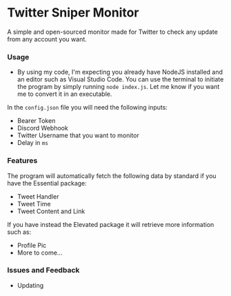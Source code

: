 # Twitter Sniper Monitor
A simple and open-sourced monitor made for Twitter to check any update from any account you want.
### Usage
- By using my code, I'm expecting you already have NodeJS installed and an editor such as Visual Studio Code. You can use the terminal to initiate the program by simply running `node index.js`. Let me know if you want me to convert it in an executable. 

In the `config.json` file you will need the following inputs:
- Bearer Token
- Discord Webhook
- Twitter Username that you want to monitor
- Delay in `ms`

### Features 
The program will automatically fetch the following data by standard if you have the Essential package:
- Tweet Handler 
- Tweet Time 
- Tweet Content and Link

If you have instead the Elevated package it will retrieve more information such as:
- Profile Pic
- More to come...

### Issues and Feedback
- Updating
